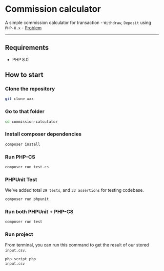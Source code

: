 # Commission calculator
A simple commission calculator for transaction - `Withdraw`, `Deposit` using `PHP-8.x` - [Problem](/problem.MD)

---

## Requirements
 - PHP 8.0
## How to start

### Clone the repository

```sh
git clone xxx
```

### Go to that folder
```sh
cd commission-calculator
```

### Install composer dependencies

```sh
composer install
```

### Run PHP-CS
```sh
composer run test-cs
```

### PHPUnit Test
We've added total `29 tests`, and `33 assertions` for testing codebase.
```sh
composer run phpunit
```

### Run both PHPUnit + PHP-CS

```sh
composer run test
```

### Run project
From terminal, you can run this command to get the result of our stored `input.csv`.

```sh
php script.php
input.csv
```
